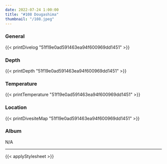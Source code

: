 ```yaml
---
date: 2022-07-24 1:00:00
title: "#108 Dougashima"
thumbnail: "/108.jpeg"
---
```


### General

{{< printDivelog "51f19e0ad591463ea94f600969dd1451" >}}

### Depth

{{< printDepth "51f19e0ad591463ea94f600969dd1451" >}}

### Temperature

{{< printTemperature "51f19e0ad591463ea94f600969dd1451" >}}

### Location

{{< printDivesiteMap "51f19e0ad591463ea94f600969dd1451" >}}

### Album

N/A

---

{{< applyStylesheet >}}
